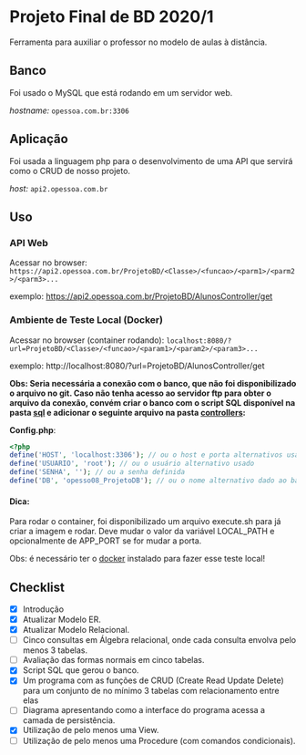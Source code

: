 # Projeto Final de BD 2020/1

Ferramenta para auxiliar o professor no modelo de aulas à distância.

## Banco
Foi usado o MySQL que está rodando em um servidor web.

*hostname:* `opessoa.com.br:3306`

## Aplicação
Foi usada a linguagem php para o desenvolvimento de uma API que servirá como o CRUD de nosso projeto.

*host:* `api2.opessoa.com.br`

## Uso
### API Web
Acessar no browser:
`https://api2.opessoa.com.br/ProjetoBD/<Classe>/<funcao>/<parm1>/<parm2>/<parm3>...`

exemplo: https://api2.opessoa.com.br/ProjetoBD/AlunosController/get

### Ambiente de Teste Local (Docker)
Acessar no browser (container rodando):
`localhost:8080/?url=ProjetoBD/<Classe>/<funcao>/<param1>/<param2>/<param3>...`

exemplo: http://localhost:8080/?url=ProjetoBD/AlunosController/get

**Obs: Seria necessária a conexão com o banco, que não foi disponibilizado o arquivo no git. Caso não tenha acesso ao servidor ftp para obter o arquivo da conexão, convém criar o banco com o script SQL disponível na pasta [sql](sql/) e adicionar o seguinte arquivo na pasta [controllers](controllers/):**

**Config.php**:
```php
<?php
define('HOST', 'localhost:3306'); // ou o host e porta alternativos usados 
define('USUARIO', 'root'); // ou o usuário alternativo usado
define('SENHA', ''); // ou a senha definida
define('DB', 'opesso08_ProjetoDB'); // ou o nome alternativo dado ao banco
```

#### Dica:
Para rodar o container, foi disponibilizado um arquivo execute.sh para já criar a imagem e rodar. Deve mudar o valor da variável LOCAL_PATH e opcionalmente de APP_PORT se for mudar a porta.

Obs: é necessário ter o [docker](https://docs.docker.com/get-docker/) instalado para fazer esse teste local! 

## Checklist
- [x] Introdução
- [x] Atualizar Modelo ER.
- [x] Atualizar Modelo Relacional.
- [ ] Cinco consultas em Álgebra relacional, onde cada consulta envolva pelo menos 3 tabelas.
- [ ] Avaliação das formas normais em cinco tabelas.
- [x] Script SQL que gerou o banco.
- [x] Um programa com as funções de CRUD (Create Read Update Delete) para um conjunto de no mínimo 3 tabelas com relacionamento entre elas
- [ ] Diagrama apresentando como a interface do programa acessa a camada de persistência.
- [x] Utilização de pelo menos uma View.
- [ ] Utilização de pelo menos uma Procedure (com comandos condicionais).
